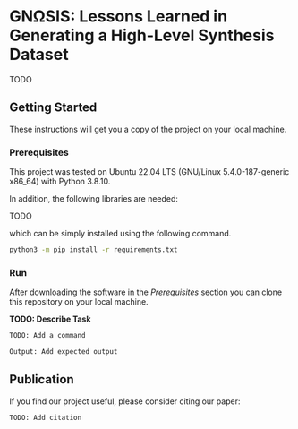 # GNΩSIS: Lessons Learned in Generating a High-Level Synthesis Dataset

TODO

## Getting Started

These instructions will get you a copy of the project on your local machine.

### Prerequisites

This project was tested on Ubuntu 22.04 LTS (GNU/Linux 5.4.0-187-generic x86_64) with Python 3.8.10.

In addition, the following libraries are needed:

TODO

which can be simply installed using the following command.

```bash
python3 -m pip install -r requirements.txt
```

### Run

After downloading the software in the *Prerequisites* section you can clone this repository on your local machine.

**TODO: Describe Task**

```bash
TODO: Add a command

Output: Add expected output
```

## Publication

If you find our project useful, please consider citing our paper:

```bash
TODO: Add citation
```
